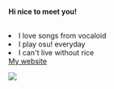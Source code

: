 <b> Hi nice to meet you! </b>
<br></br>
<li> I love songs from vocaloid </li>
<li> I play osu! everyday</li>
<li> I can't live without rice </li>
<a href = "https://ricecake123.github.io"> My website </a>

<!--
**ricecake123/ricecake123** is a ✨ _special_ ✨ repository because its `README.md` (this file) appears on your GitHub profile.

Here are some ideas to get you started:

- 🔭 I’m currently working on ...
- 🌱 I’m currently learning ...
- 👯 I’m looking to collaborate on ...
- 🤔 I’m looking for help with ...
- 💬 Ask me about ...
- 📫 How to reach me: ...
- 😄 Pronouns: ...
- ⚡ Fun fact: ...
-->
![](https://i.pinimg.com/originals/3c/de/3e/3cde3e1fe79e02abdc287395f57d8578.gif)
